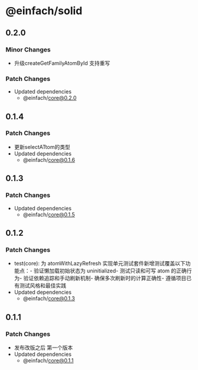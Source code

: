 # @einfach/solid

## 0.2.0

### Minor Changes

- 升级createGetFamilyAtomById 支持重写

### Patch Changes

- Updated dependencies
  - @einfach/core@0.2.0

## 0.1.4

### Patch Changes

- 更新selectATtom的类型
- Updated dependencies
  - @einfach/core@0.1.6

## 0.1.3

### Patch Changes

- Updated dependencies
  - @einfach/core@0.1.5

## 0.1.2

### Patch Changes

- test(core): 为 atomWithLazyRefresh 实现单元测试套件新增测试覆盖以下功能点：- 验证懒加载初始状态为 uninitialized- 测试只读和可写 atom 的正确行为- 验证依赖追踪和手动刷新机制- 确保多次刷新时的计算正确性- 遵循项目已有测试风格和最佳实践
- Updated dependencies
  - @einfach/core@0.1.3

## 0.1.1

### Patch Changes

- 发布改版之后 第一个版本
- Updated dependencies
  - @einfach/core@0.1.1
